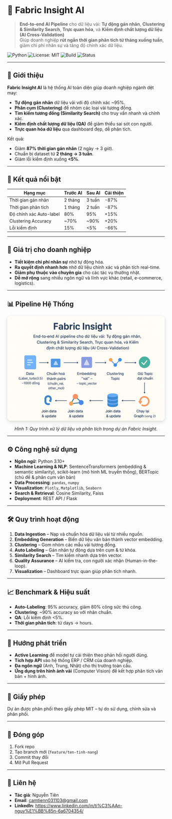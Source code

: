 # 🧵 Fabric Insight AI
> **End-to-end AI Pipeline** cho dữ liệu vải: **Tự động gán nhãn**, **Clustering & Similarity Search**, **Trực quan hóa**, và **Kiểm định chất lượng dữ liệu (AI Cross-Validation)**  
> Giúp doanh nghiệp **rút ngắn thời gian phân tích từ tháng xuống tuần**, giảm chi phí nhân sự và tăng độ chính xác dữ liệu.

![Python](https://img.shields.io/badge/Python-3.10%2B-blue)
![License: MIT](https://img.shields.io/badge/License-MIT-green)
![Build](https://img.shields.io/badge/Build-Passing-brightgreen)
![Status](https://img.shields.io/badge/Status-Active-success)

---

## 📌 Giới thiệu
**Fabric Insight AI** là hệ thống AI toàn diện giúp doanh nghiệp ngành dệt may:
- **Tự động gán nhãn** dữ liệu vải với độ chính xác ~95%.
- **Phân cụm (Clustering)** để nhóm các loại vải tương đồng.
- **Tìm kiếm tương đồng (Similarity Search)** cho truy vấn nhanh và chính xác.
- **Kiểm định chất lượng dữ liệu (QA)** để giảm thiểu sai sót con người.
- **Trực quan hóa dữ liệu** qua dashboard đẹp, dễ phân tích.

Kết quả:  
- Giảm **87% thời gian gán nhãn** (2 ngày → 3 giờ).
- Chuẩn bị dataset từ **2 tháng → 3 tuần**.
- Giảm lỗi kiểm định xuống **<5%**.

---

## 🚀 Kết quả nổi bật
| Hạng mục                | Trước AI  | Sau AI  | Cải thiện |
|-------------------------|-----------|---------|-----------|
| Thời gian gán nhãn      | 2 tháng   | 3 tuần  | -87%      |
| Thời gian phân tích     | 1 tháng   | 2 tuần  | -87%      |
| Độ chính xác Auto-label | 80%       | 95%     | +15%      |
| Clustering Accuracy     | ~70%      | ~90%    | +20%      |
| Lỗi kiểm định           | 15%       | <5%     | -66%      |

---

## 🎯 Giá trị cho doanh nghiệp
- **Tiết kiệm chi phí nhân sự** nhờ tự động hóa.
- **Ra quyết định nhanh hơn** nhờ dữ liệu chính xác và phân tích real-time.
- **Giảm phụ thuộc vào chuyên gia** cho các tác vụ thường nhật.
- **Dễ mở rộng** sang nhiều ngôn ngữ và lĩnh vực khác (retail, e-commerce, logistics).

---

## 📊 Pipeline Hệ Thống

<p align="center">
  <img src="./fabric_insight_pipeline.png" 
       alt="Fabric Insight Pipeline" 
       width="850" 
       style="border-radius: 12px; box-shadow: 0 4px 12px rgba(0,0,0,0.15);">
</p>

<p align="center"><em>Hình 1: Quy trình xử lý dữ liệu và phân tích trong dự án Fabric Insight.</em></p>

---

## ⚙️ Công nghệ sử dụng
- **Ngôn ngữ**: Python 3.10+
- **Machine Learning & NLP**: SentenceTransformers (embedding & semantic similarity), scikit-learn (mô hình ML truyền thống), BERTopic (chủ đề & phân cụm văn bản)
- **Data Processing**: `pandas`, `numpy`
- **Visualization**: `Plotly`, `Matplotlib`, `Seaborn`
- **Search & Retrieval**: Cosine Similarity, Faiss
- **Deployment**: REST API / Flask 

---

## 🛠️ Quy trình hoạt động
1. **Data Ingestion** – Nạp và chuẩn hóa dữ liệu vải từ nhiều nguồn.
2. **Embedding Generation** – Biến dữ liệu văn bản thành vector embedding.
3. **Clustering** – Gom nhóm các mẫu vải tương đồng.
4. **Auto Labeling** – Gán nhãn tự động dựa trên cụm & từ khóa.
5. **Similarity Search** – Tìm kiếm nhanh dựa trên vector.
6. **Quality Assurance** – AI kiểm tra, con người xác nhận (Human-in-the-loop).
7. **Visualization** – Dashboard trực quan giúp phân tích nhanh.

---

## 📈 Benchmark & Hiệu suất
- **Auto-Labeling**: 95% accuracy, giảm 80% công sức thủ công.
- **Clustering**: ~90% accuracy so với nhãn chuẩn.
- **QA**: Lỗi kiểm định <5%.
- **Thời gian phân tích**: từ days → hours.

---

## 🔮 Hướng phát triển
- **Active Learning** để model tự cải thiện theo phản hồi người dùng.
- **Tích hợp API** vào hệ thống ERP / CRM của doanh nghiệp.
- **Đa ngôn ngữ** (Anh, Trung, Nhật) cho thị trường toàn cầu.
- **Ứng dụng trên hình ảnh vải** (Computer Vision) để kết hợp phân tích văn bản + hình ảnh.

---

## 📜 Giấy phép
Dự án được phân phối theo giấy phép MIT – tự do sử dụng, chỉnh sửa và phân phối.

---

## 🤝 Đóng góp
1. Fork repo
2. Tạo branch mới (`feature/ten-tinh-nang`)
3. Commit thay đổi
4. Mở Pull Request

---

## 📧 Liên hệ
- **Tác giả**: Nguyễn Tiên
- **Email**: camtienn031103@gmail.com
- **LinkedIn**: https://www.linkedin.com/in/ti%C3%AAn-nguy%E1%BB%85n-6a6704354/
